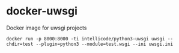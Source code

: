 # docker-uwsgi
Docker image for uwsgi projects
```
docker run -p 8000:8000 -ti intellicode/python3-uwsgi uwsgi --chdir=test --plugin=python3 --module=test.wsgi --ini uwsgi.ini
```
